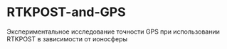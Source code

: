 # RTKPOST-and-GPS
Экспериментальное исследование точности  GPS при использовании RTKPOST   в зависимости от  ионосферы
